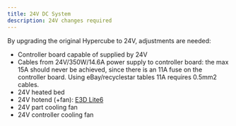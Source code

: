 ```yaml
---
title: 24V DC System
description: 24V changes required
---
```


By upgrading the original Hypercube to 24V, adjustments are needed:

* Controller board capable of supplied by 24V
* Cables from 24V/350W/14.6A power supply to controller board: the max 15A should never be achieved, since there is an 11A fuse on the controller board. Using eBay/recyclestar tables 11A requires 0.5mm2 cables.
* 24V heated bed
* 24V hotend (+fan): [E3D Lite6](https://e3d-online.dozuki.com/c/Lite6)
* 24V part cooling fan
* 24V controller cooling fan
